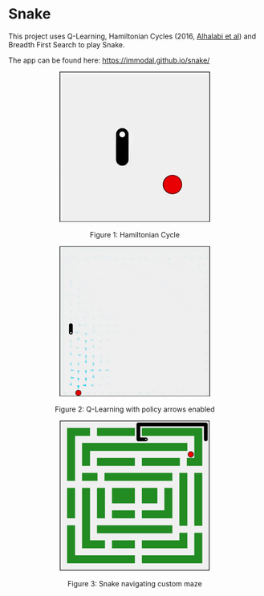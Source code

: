 # Snake
 
This project uses Q-Learning, Hamiltonian Cycles (2016, [Alhalabi et al](https://springerplus.springeropen.com/articles/10.1186/s40064-016-2746-8)) and Breadth First Search to play Snake.

The app can be found here: https://immodal.github.io/snake/

<p align="center">
  <img src="readme/hamiltonian-cycle.gif" alt="hamiltonian cycle"/>
</p>
<p align="center">Figure 1: Hamiltonian Cycle</p>

<p align="center">
  <img src="readme/qlearning.gif" alt="Q-Learning"/>
</p>
<p align="center">Figure 2: Q-Learning with policy arrows enabled</p>

<p align="center">
  <img src="readme/maze.png" alt="maze"/>
</p>
<p align="center">Figure 3: Snake navigating custom maze</p>
